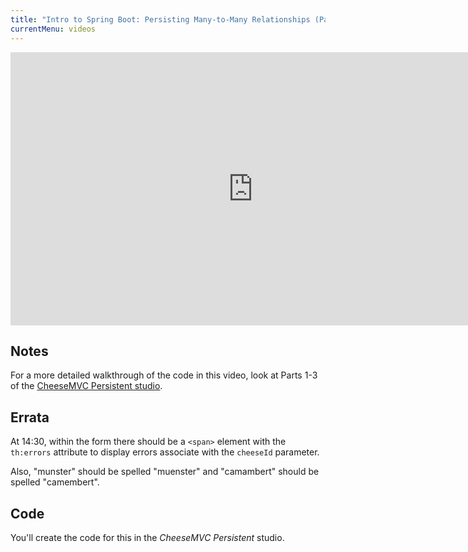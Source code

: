 ```yaml
---
title: "Intro to Spring Boot: Persisting Many-to-Many Relationships (Part 2)"
currentMenu: videos
---
```


<div class="youtube-wrapper"><iframe width="776" height="437" src="https://www.youtube.com/embed/EeAMVMt2vMU" frameborder="0" allowfullscreen></iframe></div>

## Notes

For a more detailed walkthrough of the code in this video, look at Parts 1-3 of the [CheeseMVC Persistent studio](http://education.launchcode.org/skills-back-end-java/studios/cheese-mvc-persistent/).

## Errata

At 14:30, within the form there should be a `<span>` element with the `th:errors` attribute to display errors associate with the `cheeseId` parameter.

Also, "munster" should be spelled "muenster" and "camambert" should be spelled "camembert".

## Code

You'll create the code for this in the *CheeseMVC Persistent* studio.
